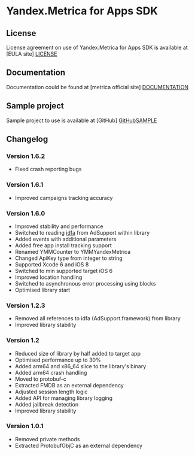 # Yandex.Metrica for Apps SDK

## License
License agreement on use of Yandex.Metrica for Apps SDK is available at [EULA site] [LICENSE] 

## Documentation
Documentation could be found at [metrica official site] [DOCUMENTATION]

## Sample project
Sample project to use is available at [GitHub] [GitHubSAMPLE]

## Changelog

### Version 1.6.2

* Fixed crash reporting bugs

### Version 1.6.1

* Improved campaigns tracking accuracy

### Version 1.6.0
* Improved stability and performance
* Switched to reading [idfa] from AdSupport within library
* Added events with additional parameters
* Added free app install tracking support
* Renamed YMMCounter to YMMYandexMetrica
* Changed ApiKey type from integer to string
* Supported Xcode 6 and iOS 8
* Switched to min supported target iOS 6
* Improved location handling
* Switched to asynchronous error processing using blocks
* Optimised library start

### Version 1.2.3
 * Removed all references to idfa (AdSupport.framework) from library
 * Improved library stability


### Version 1.2
* Reduced size of library by half added to target app
* Optimised performance up to 30%
* Added arm64 and x86_64 slice to the library's binary
* Added arm64 crash handling
* Moved to protobuf-c
* Extracted FMDB as an external dependency
* Adjusted session length logic
* Added API for managing library logging
* Added jailbreak detection 
* Improved library stability

### Version 1.0.1
* Removed private methods
* Extracted ProtobufObjC as an external dependency


[LICENSE]: http://legal.yandex.ru/metrica_termsofuse/ "Yandex.Metrica agreement"
[DOCUMENTATION]: http://api.yandex.com/metrica-mobile-sdk/ "Yandex.Metrica for Apps documentation"
[GitHubSAMPLE]:https://github.com/yandexmobile/metrica-sample-ios/
[idfa]:https://developer.apple.com/LIBRARY/ios/documentation/AdSupport/Reference/ASIdentifierManager_Ref/index.html#//apple_ref/occ/instp/ASIdentifierManager/advertisingTrackingEnabled

